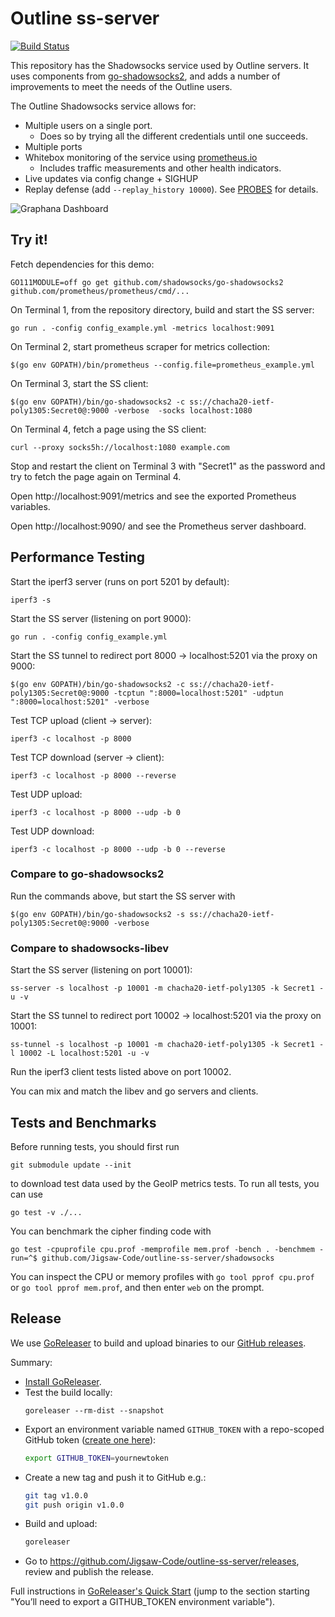 # Outline ss-server
[![Build Status](https://travis-ci.org/Jigsaw-Code/outline-ss-server.svg?branch=master)](https://travis-ci.org/Jigsaw-Code/outline-ss-server)

This repository has the Shadowsocks service used by Outline servers. It uses components from [go-shadowsocks2](https://github.com/shadowsocks/go-shadowsocks2), and adds a number of improvements to meet the needs of the Outline users.

The Outline Shadowsocks service allows for:
- Multiple users on a single port.
  - Does so by trying all the different credentials until one succeeds.
- Multiple ports
- Whitebox monitoring of the service using [prometheus.io](https://prometheus.io)
  - Includes traffic measurements and other health indicators.
- Live updates via config change + SIGHUP
- Replay defense (add `--replay_history 10000`).  See [PROBES](shadowsocks/PROBES.md) for details.

![Graphana Dashboard](https://user-images.githubusercontent.com/113565/44177062-419d7700-a0ba-11e8-9621-db519692ff6c.png "Graphana Dashboard")

## Try it!

Fetch dependencies for this demo:
```
GO111MODULE=off go get github.com/shadowsocks/go-shadowsocks2 github.com/prometheus/prometheus/cmd/...
```

On Terminal 1, from the repository directory, build and start the SS server:
```
go run . -config config_example.yml -metrics localhost:9091
```

On Terminal 2, start prometheus scraper for metrics collection:
```
$(go env GOPATH)/bin/prometheus --config.file=prometheus_example.yml
```

On Terminal 3, start the SS client:
```
$(go env GOPATH)/bin/go-shadowsocks2 -c ss://chacha20-ietf-poly1305:Secret0@:9000 -verbose  -socks localhost:1080
```

On Terminal 4, fetch a page using the SS client:
```
curl --proxy socks5h://localhost:1080 example.com
```

Stop and restart the client on Terminal 3 with "Secret1" as the password and try to fetch the page again on Terminal 4.

Open http://localhost:9091/metrics and see the exported Prometheus variables.

Open http://localhost:9090/ and see the Prometheus server dashboard.


## Performance Testing

Start the iperf3 server (runs on port 5201 by default):
```
iperf3 -s
```

Start the SS server (listening on port 9000):
```
go run . -config config_example.yml
```

Start the SS tunnel to redirect port 8000 -> localhost:5201 via the proxy on 9000:
```
$(go env GOPATH)/bin/go-shadowsocks2 -c ss://chacha20-ietf-poly1305:Secret0@:9000 -tcptun ":8000=localhost:5201" -udptun ":8000=localhost:5201" -verbose
```

Test TCP upload (client -> server):
```
iperf3 -c localhost -p 8000
```

Test TCP download (server -> client):
```
iperf3 -c localhost -p 8000 --reverse
```

Test UDP upload:
```
iperf3 -c localhost -p 8000 --udp -b 0
```

Test UDP download:
```
iperf3 -c localhost -p 8000 --udp -b 0 --reverse
```

### Compare to go-shadowsocks2

Run the commands above, but start the SS server with
```
$(go env GOPATH)/bin/go-shadowsocks2 -s ss://chacha20-ietf-poly1305:Secret0@:9000 -verbose
```


### Compare to shadowsocks-libev 

Start the SS server (listening on port 10001):
```
ss-server -s localhost -p 10001 -m chacha20-ietf-poly1305 -k Secret1 -u -v
```

Start the SS tunnel to redirect port 10002 -> localhost:5201 via the proxy on 10001:
```
ss-tunnel -s localhost -p 10001 -m chacha20-ietf-poly1305 -k Secret1 -l 10002 -L localhost:5201 -u -v
```

Run the iperf3 client tests listed above on port 10002.

You can mix and match the libev and go servers and clients.

## Tests and Benchmarks

Before running tests, you should first run
```
git submodule update --init
```
to download test data used by the GeoIP metrics tests.  To run all tests, you can use
```
go test -v ./...
```

You can benchmark the cipher finding code with
```
go test -cpuprofile cpu.prof -memprofile mem.prof -bench . -benchmem -run=^$ github.com/Jigsaw-Code/outline-ss-server/shadowsocks
```

You can inspect the CPU or memory profiles with `go tool pprof cpu.prof` or `go tool pprof mem.prof`, and then enter `web` on the prompt.

## Release

We use [GoReleaser](https://goreleaser.com/) to build and upload binaries to our [GitHub releases](https://github.com/Jigsaw-Code/outline-ss-server/releases).

Summary:
- [Install GoReleaser](https://goreleaser.com/install/).
- Test the build locally:
  ```
  goreleaser --rm-dist --snapshot
  ```
- Export an environment variable named `GITHUB_TOKEN` with a repo-scoped GitHub token ([create one here](https://github.com/settings/tokens/new)):
  ```bash
  export GITHUB_TOKEN=yournewtoken
  ```
- Create a new tag and push it to GitHub e.g.:
  ```bash
  git tag v1.0.0
  git push origin v1.0.0
  ```
- Build and upload:
  ```bash
  goreleaser
  ```
- Go to https://github.com/Jigsaw-Code/outline-ss-server/releases, review and publish the release.

Full instructions in [GoReleaser's Quick Start](https://goreleaser.com/quick-start) (jump to the section starting "You’ll need to export a GITHUB_TOKEN environment variable").
